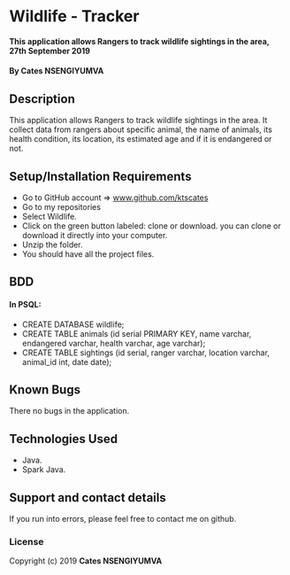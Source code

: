 # Wildlife - Tracker
#### This application allows Rangers to track wildlife sightings in the area, 27th September 2019
#### By **Cates NSENGIYUMVA**
## Description
 This application allows Rangers to track wildlife sightings in the area. It collect data from rangers about specific animal, the name of animals, its health condition, its location, its estimated age and if it is endangered or not.
## Setup/Installation Requirements
* Go to GitHub account => www.github.com/ktscates
* Go to my repositories
* Select Wildlife.
* Click on the green button labeled: clone or download. you can clone or download it directly into your computer.
* Unzip the folder.
* You should have all the project files.
## BDD
#### In PSQL:
* CREATE DATABASE wildlife;
* CREATE TABLE animals (id serial PRIMARY KEY, name varchar, endangered varchar, health varchar, age varchar);
* CREATE TABLE sightings (id serial, ranger varchar, location varchar, animal_id int, date date);
## Known Bugs
There no bugs in the application.
## Technologies Used
* Java.
* Spark Java.
## Support and contact details
If you run into errors, please feel free to contact me on github.
### License
Copyright (c) 2019 **Cates NSENGIYUMVA**